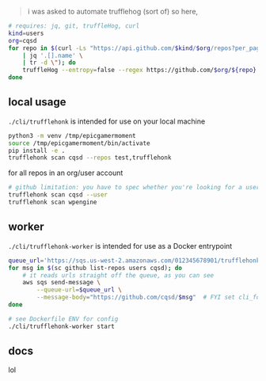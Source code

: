 > i was asked to automate trufflehog (sort of) so here,
```bash
# requires: jq, git, truffleHog, curl
kind=users
org=cqsd
for repo in $(curl -Ls "https://api.github.com/$kind/$org/repos?per_page=200" \
    | jq '.[].name' \
    | tr -d \"); do
    truffleHog --entropy=false --regex https://github.com/$org/${repo}.git
done
```

## local usage
`./cli/trufflehonk` is intended for use on your local machine
```bash
python3 -m venv /tmp/epicgamermoment
source /tmp/epicgamermoment/bin/activate
pip install -e .
trufflehonk scan cqsd --repos test,trufflehonk
```

for all repos in an org/user account
```bash
# github limitation: you have to spec whether you're looking for a user or an org
trufflehonk scan cqsd --user
trufflehonk scan wpengine
```

## worker
`./cli/trufflehonk-worker` is intended for use as a Docker entrypoint

```bash
queue_url='https://sqs.us-west-2.amazonaws.com/012345678901/trufflehonk-jobs-01'
for msg in $(sc github list-repos users cqsd); do
    # it reads urls straight off the queue, as you can see
    aws sqs send-message \
        --queue-url=$queue_url \
        --message-body="https://github.com/cqsd/$msg"  # FYI set cli_follow_urlparam = false in ~/.aws/config or you're in for a fucking surprise
done

# see Dockerfile ENV for config
./cli/trufflehonk-worker start
```

## docs
lol
